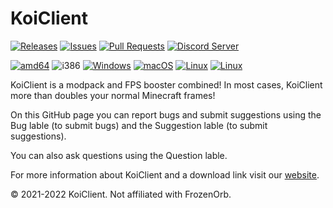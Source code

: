 # KoiClient

[![Releases](https://img.shields.io/github/release/KoiClient/Client.svg)](https://github.com/KoiClient/Client/releases)
[![Issues](https://img.shields.io/github/issues/KoiClient/Client)](https://github.com/KoiClient/Client/issues)
[![Pull Requests](https://img.shields.io/github/issues-pr/KoiClient/Client)](https://github.com/Offline-CheatBreaker/Client/pulls)
<a href="https://discord.offlinecheatbreaker.com"><img src="https://discord.com/api/guilds/792160136058765343/widget.json" alt="Discord Server"></a>

[![amd64](https://img.shields.io/badge/amd64-yes-green.svg)](https://offlinecheatbreaker.com/download/)
![i386](https://img.shields.io/badge/i386-no-red.svg)
[![Windows](https://img.shields.io/badge/Windows-yes-green.svg)](https://github.com/Offline-CheatBreaker/Client/wiki/Windows-installation-instructions)
[![macOS](https://img.shields.io/badge/macOS-yes-green.svg)](https://github.com/Offline-CheatBreaker/Client/wiki/MacOS-installation-instructions)
[![Linux](https://img.shields.io/badge/Ubuntu/Debian-yes-green.svg)](https://github.com/Offline-CheatBreaker/Client/wiki/Ubuntu-and-Debian-installation-instructions)
[![Linux](https://img.shields.io/badge/Linux-yes-green.svg)](https://github.com/Offline-CheatBreaker/Client/wiki/Linux-(Other)-installation-instructions)

KoiClient is a modpack and FPS booster combined! In most cases, KoiClient more than doubles your normal Minecraft frames!

On this GitHub page you can report bugs and submit suggestions using the Bug lable (to submit bugs) and the Suggestion lable (to submit suggestions).

You can also ask questions using the Question lable.

For more information about KoiClient and a download link visit our [website](https://koiclient.com).


© 2021-2022 KoiClient. Not affiliated with FrozenOrb.
